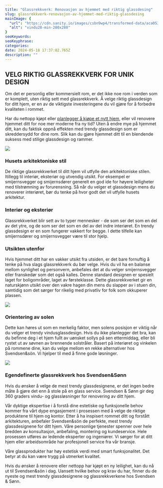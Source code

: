 ```yaml
---
title: "Glassrekkverk: Renovasjon av hjemmet med riktig glassdesing"
slug: glassrekkverk-renovasjon-av-hjemmet-med-riktig-glassdesing
mainImage: {
  "url": "https://cdn.sanity.io/images/csbn9wp4/transformed-data/aca0537a3d8de12702a0875f09aaf54974d8273d-280x280.png?fit=max&auto=format",
  "alt": "vindu28-min-280x280"
}
seoKeywords: 
seoKeyphrase: 
categories: 
date: 2024-05-18 17:37:02.765Z 
description: ""
---
```


## VELG RIKTIG GLASSREKKVERK FOR UNIK DESIGN

Om det er personlig eller kommersielt rom, er det ikke noe rom i verden som er komplett, uten riktig sett med glassrekkverk. Å velge riktig glassdesign for ditt hjem, er en av de viktigste investeringene du vil gjøre for å forbedre kvaliteten i rommet.

Har du nettopp kjøpt eller [planlegger å kjøpe et nytt hjem](http://meglerportalen.no), eller vil renovere hjemmet ditt for noe mer moderne fra ny tid? Uten å endre mye på hjemmet ditt, kan du faktisk oppnå effekten med trendy glassdesign som er skreddersydd for dine rom. Slik kan du gjøre hjemmet ditt til en blendende suksess med stilige glassdesign og rammer.



![](https://cdn.sanity.io/images/csbn9wp4/transformed-data/1c48f25c3ca1cd4600086940c25b1bd7d16d9f9f-1000x800.png)

### Husets arkitektoniske stil

De riktige glassrekkverket til ditt hjem vil utfylle den arkitektoniske stilen. Itillegg til interiør, eksteriør og utvendig utsikt. For eksempel er smijernsvegger og smijernsdører generelt en god ide for høyere leiligheter med tilstrømning av forurensning. Så når du velger et glassdesign mens du renoverer interiøret, bør du tenke på hvor godt det vil utfylle husets arkitektur.

### Interiør og eksteriør

Glassrekkverket blir sett av to typer mennesker - de som ser det som en del av det ytre, og de som ser det som en del av det indre interiøret. En trendy glassdesign er en som fungerer vakkert for begge. I dette tilfelle kan smijernsdører og smijernsvegger være til stor hjelp.

### Utsikten utenfor

Hvis hjemmet ditt har en vakker utsikt fra utsiden, er det bare fornuftig å tenke på hva slags glassrekkverk du bør velge. Hvis du vil ha en balanse mellom synlighet og personvern, anbefales det at du velger smijernsvegger eller franskedør som det også kalles. Denne standard designen er spesielt laget for boligområder, laget av førsteklasse. Dette glassrekkverket gir en naturskjønn utsikt over den vakre hagen din mens du slapper av i stuen din, samtidig som det sørger for rikelig med privatliv for folk som okkuperer plassen.



![](https://cdn.sanity.io/images/csbn9wp4/transformed-data/bcd2b8aebd945c78f23b4d1ce22d23fe0c8ce55e-1199x800.jpg)

### Orientering av solen

Dette kan høres ut som en merkelig faktor, men solens posisjon er viktig når du velger et trendy vindusglassdesign. Hvis du ikke planlegger det bra, kan du befinne deg i et hjem fullt av uønsket sollys på sen ettermiddag, eller bli rystet ut av søvnen av brennende solstråler. Basert på interiøret og vinkelen på rommene dine, kan du velge mellom en rekke alternativer hos Svendsen&sön. Vi hjelper til med å finne gode løsninger.



![](https://cdn.sanity.io/images/csbn9wp4/transformed-data/58192bc7d0b70c08c00ac6b5860892324b022d87-1000x800.png)

### Egendefinerte glassrekkverk hos Svendsen&Sønn

Hvis du ønsker å velge de mest trendy glassdesignene, er det ingen bedre måte å gjøre det enn å stole på en glass service. Svendsen & Sønn gir deg 360 graders vindu- og glassløsninger for renovering av ditt hjem.

Vår dyktige ekspertise i å forstå dine estetiske og funksjonelle behov kommer fra vårt dype engasjement i prosessen med å velge de riktige produktene til hjem og kontor. Etter å ha inspisert rommet ditt og forstått arkitekturen, anbefaler Svendsen&sön de perfekte, mest trendy glassdesignene for ditt hjem. Våre personlige tjenester spenner over hele bredden av konsultasjon, anbefaling, montering og kundeservice. Hele prosessen utføres av ledende eksperter og ingeniører. Vi sørger for at ditt hjem eller arbeidsområde har profesjonell service fra vår bransje.

Våre glassprodukter har høy estetisk verdi med smart funksjonalitet. Det betyr at du kan være trygg på utmerket kvalitet.

Hvis du ønsker å renovere eller nettopp har kjøpt en ny leilighet, kan du nå ut til Svendsen&sön i dag. Uansett hvilke behov og krav du har, finner du de nyeste og mest trendy glassdesignene og glassrekkverkene hos Svendsen & Sønn.
